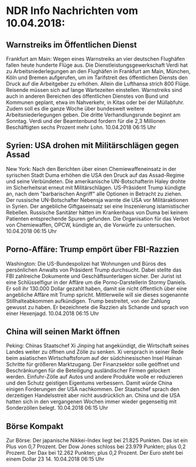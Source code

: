 # NDR Info Nachrichten vom 10.04.2018:


## Warnstreiks im Öffentlichen Dienst
Frankfurt am Main: Wegen eines Warnstreiks an vier deutschen Flughäfen fallen heute hunderte Flüge aus. Die Dienstleistungsgewerkschaft Verdi hat zu Arbeitsniederlegungen an den Flughäfen in Frankfurt am Main, München, Köln und Bremen aufgerufen, um im Tarifstreit des öffentlichen Diensts den Druck auf die Arbeitgeber zu erhöhen. Allein die Lufthansa strich 800 Flüge. Reisende müssen sich auf lange Wartezeiten einstellen. Warnstreiks sind auch in anderen Bereichen des öffentlichen Dienstes von Bund und Kommunen geplant, etwa im Nahverkehr, in Kitas oder bei der Müllabfuhr. Zudem soll es die ganze Woche über bundesweit weitere Arbeitsniederlegungen geben. Die dritte Verhandlungsrunde beginnt am Sonntag. Verdi und der Beamtenbund fordern für die 2,3 Millionen Beschäftigten sechs Prozent mehr Lohn. 10.04.2018 06:15 Uhr 

## Syrien: USA drohen mit Militärschlägen gegen Assad
New York: Nach den Berichten über einen Chemiewaffeneinsatz in der syrischen Stadt Duma erhöhen die USA den Druck auf das Assad-Regime und seine Verbündeten. Die amerikanische UN-Botschafterin Haley drohte im Sicherheitsrat erneut mit Militärschlägen. US-Präsident Trump kündigte an, nach dem "barbarischen Angriff" alle Optionen in Betracht zu ziehen. Der russische UN-Botschafter Nebensja warnte die USA vor Militäraktionen in Syrien. Der angebliche Giftgaseinsatz sei eine Inszenierung islamistischer Rebellen. Russische Sanitäter hätten im Krankenhaus von Duma bei keinem Patienten entsprechende Spuren gefunden. Die Organisation für das Verbot von Chemiewaffen, OPCW, kündigte an, die Vorwürfe zu untersuchen. 10.04.2018 06:15 Uhr 

## Porno-Affäre: Trump empört über FBI-Razzien
Washington: Die US-Bundespolizei hat Wohnungen und Büros des persönlichen Anwalts von Präsident Trump durchsucht. Dabei stellte das FBI zahlreiche Dokumente und Geschäftsunterlagen sicher. Der Jurist ist eine Schlüsselfigur in der Affäre um die Porno-Darstellerin Stormy Daniels. Er soll ihr 130.000 Dollar gezahlt haben, damit sie nicht öffentlich über eine angebliche Affäre mit Trump spricht. Mittlerweile will sie dieses sogenannte Stillhalteabkommen aufkündigen. Trump bestreitet, von der Zahlung gewusst zu haben. Er bezeichnete die Razzien als Schande und sprach von einer Hexenjagd. 10.04.2018 06:15 Uhr 

## China will seinen Markt öffnen
Peking:	Chinas Staatschef Xi Jinping hat angekündigt, die Wirtschaft seines Landes weiter zu öffnen und Zölle zu senken. Xi versprach in seiner Rede beim asiatischen Wirtschaftsforum auf der südchinesischen Insel Hainan Schritte für größeren Marktzugang. Der Finanzsektor solle geöffnet und Beschränkungen für die Beteiligung ausländischer Firmen gelockert werden. Einfuhr-Zölle auf Autos und andere Produkte wolle er reduzieren und den Schutz geistigen Eigentums verbessern. Damit würde China einigen Forderungen der USA nachkommen. Der Staatschef sprach den derzeitigen Handelsstreit aber nicht ausdrücklich an. China und die USA hatten sich in den vergangenen Wochen immer wieder gegenseitig mit Sonderzöllen belegt. 10.04.2018 06:15 Uhr 

## Börse Kompakt
Zur Börse: Der japanische Nikkei-Index liegt bei 21.825 Punkten. Das ist ein Plus von 0,7 Prozent. Der Dow Jones schloss bei 23.979 Punkten; plus 0,2 Prozent. Der Dax bei 12.262 Punkten; plus 0,2 Prozent. Der Euro steht bei einem Dollar 23 14. 10.04.2018 06:15 Uhr 
